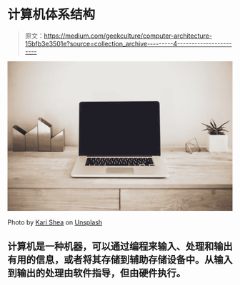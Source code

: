 # 计算机体系结构

> 原文：<https://medium.com/geekculture/computer-architecture-15bfb3e3501e?source=collection_archive---------4----------------------->

![](img/f6934219fe330fff4e99048a6e7d1c23.png)

Photo by [Kari Shea](https://unsplash.com/@karishea?utm_source=medium&utm_medium=referral) on [Unsplash](https://unsplash.com?utm_source=medium&utm_medium=referral)

## 计算机是一种机器，可以通过编程来输入、处理和输出有用的信息，或者将其存储到辅助存储设备中。从输入到输出的处理由软件指导，但由硬件执行。